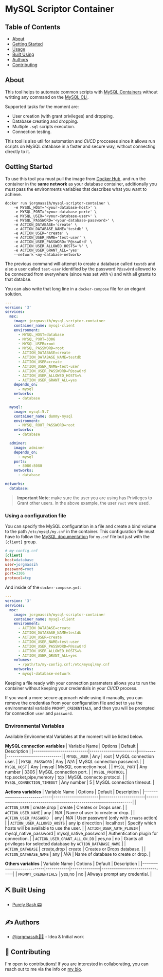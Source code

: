 # MySQL Scriptor Container

## Table of Contents

- [About](#about)
- [Getting Started](#getting_started)
- [Usage](#usage)
- [Built Using](#built_using)
- [Authors](#authors)
- [Contributing](#contribuiting)

## About <a name = "about"></a>

This tool helps to automate common scripts with [MySQL Containers](https://hub.docker.com/_/mysql) without writting any command on the [MySQL CLI](https://dev.mysql.com/doc/refman/8.0/en/mysql.html).

Supported tasks for the moment are:
- User creation (with grant privileges) and dropping.
- Database creating and dropping.
- Multiple `.sql` scripts execution.
- Connection testing.

This tool is also util for automation and _CI/CD_ procceses since it allows run scripts on MySQL database in a faster and secure way, without connecting directly to it.

## Getting Started <a name = "getting_started"></a>

To use this tool you must pull the image from [Docker Hub](https://hub.docker.com/r/jorgmassih/mysql-scriptor-container), and run the container in the **same network** as your database container, additionally you must pass the environments variables that describes what you want to achieve. 

```shell
docker run jorgmassih/mysql-scriptor-container \
    -e MYSQL_HOST='<your-database-host>' \
    -e MYSQL_PORT='<your-database-port>' \
    -e MYSQL_USER='<your-database-user>' \
    -e MYSQL_PASSWORD='<your-database-password>' \
    -e ACTION_DATABASE='create' \
    -e ACTION_DATABASE_NAME='testdb' \
    -e ACTION_USER='create' \
    -e ACTION_USER_NAME='test-user' \
    -e ACTION_USER_PASSWORD='P@ssw0rd' \
    -e ACTION_USER_ALLOWED_HOSTS='%' \
    -e ACTION_USER_GRANT_ALL='yes'
    --network <my-database-network>
```
The previous command will attempt to create a database called `testdb` and also a user called `test-user` identified by the password `P@ssw0rd` allowed to be connected from everywhere (since was set with `%`) and with all grants to that databse.

You can also write that long line in a `docker-compose` file for an elegant solution.

```yaml
---
version: '3'
services:
  msc: 
    image: jorgmassih/mysql-scriptor-container 
    container_name: mysql-client
    environment:
      - MYSQL_HOST=database
      - MYSQL_PORT=3306
      - MYSQL_USER=root
      - MYSQL_PASSWORD=root
      - ACTION_DATABASE=create
      - ACTION_DATABASE_NAME=testdb
      - ACTION_USER=create
      - ACTION_USER_NAME=test-user
      - ACTION_USER_PASSWORD=P@ssw0rd
      - ACTION_USER_ALLOWED_HOSTS=%
      - ACTION_USER_GRANT_ALL=yes
    depends_on: 
      - mysql
    networks:
      - database

  mysql:
    image: mysql:5.7
    container_name: dummy-mysql
    environment:
      - MYSQL_ROOT_PASSWORD=root
    networks:
      - database

  adminer:
    image: adminer
    depends_on: 
      - mysql
    ports:
      - 8080:8080
    networks:
      - database

networks:
  database:
```

> **Important Note**: make sure the user you are using has Privileges to Grant other users. In the above example, the user `root` were used.


### Using a configuration file

You can specify the MySQL configuration in a file and create a bind volume to the path `/etc/mysql/my.cnf` in the container. This configuration file must have to follow the [MySQL documentation](https://dev.mysql.com/doc/refman/8.0/en/option-files.html) for `my.cnf` file but just with the `[client]` group.

```ini
# my-config.cnf
[client]
host=database
user=jorgmassih
password=root
port=3306
protocol=tcp
```
And inside of the `docker-compose.yml`:
```yml
---
version: '3'
services:
  msc: 
    image: jorgmassih/mysql-scriptor-container 
    container_name: mysql-client
    environment:
      - ACTION_DATABASE=create
      - ACTION_DATABASE_NAME=testdb
      - ACTION_USER=create
      - ACTION_USER_NAME=test-user
      - ACTION_USER_PASSWORD=P@ssw0rd
      - ACTION_USER_ALLOWED_HOSTS=%
      - ACTION_USER_GRANT_ALL=yes
    volumes: 
      - /path/to/my-config.cnf:/etc/mysql/my.cnf
    networks:
      - mysql-database-network
```

Keeping a file ready with your connection parameters allows you to run the container without keeping your credentials in your _CI/CD_ process.

If you want a more secure approach while using it manually, you can remove the credentias from your configuration file and set to `yes` the environmental variable `PROMPT_CREDENTIALS`, and then you will be prompted for connection `user` and `password`.

### Environmental Variables

Available Environmental Variables at the moment will be listed below.

**MySQL connection variables**
| Variable Name              | Options                | Default | Description                |
|----------------------------|------------------------|---------|----------------------------|
| `MYSQL_USER`               | Any                    | root    | MySQL connection user.     |
| `MYSQL_PASSWORD`           | Any                    | _N/A_   | MySQL connection password. |
| `MYSQL_HOST`               | Any                    | mysql   | MySQL connection host.     |
| `MYSQL_PORT`               | Any number             | 3306    | MySQL connection port.     |
| `MYSQL_PROTOCOL`           | tcp,socket,pipe,memory | tcp     | MySQL connecto protocol.   |
| `MYSQL_CONNECTION_TIMEOUT` | Any number             | 5       | MySQL connection timeout.  |

**Actions variables**
| Variable Name                 | Options               | Default               | Description                                                           |
|-------------------------------|-----------------------|-----------------------|-----------------------------------------------------------------------|
| `ACTION_USER`                 | create,drop           | create                | Creates or Drops user.                                                |
| `ACTION_USER_NAME`            | any                   | _N/A_                 | Name of user to create or drop.                                       |
| `ACTION_USER_PASSWORD `       | any                   | _N/A_                 | User password (only with `create` action)                             |
| `ACTION_USER_ÀLLOWED_HOSTS`   | any ip direcction     | localhost             | Specify which hosts will be available to use the user.                |
| `ACTION_USER_AUTH_PLUGIN`     | mysql_native_password | mysql_native_password | Authentication plugin for connection.                                 |
| `ACTION_USER_GRANT_ALL_ON_DB` | yes,no                | no                    | Grants all privileges for selected database by `ACTION_DATABASE_NAME` |
| `ACTION_DATABASE`             | create,drop           | create                | Creates or Drops database.                                            |
| `ACTION_DATABASE_NAME`        | any                   | _N/A_                 | Name of database to create or drop.                                   |


**Others variables**
| Variable Name              | Options    | Default       | Description                     |
|----------------------------|------------|---------------|---------------------------------|
| `PROMPT_CREDENTIALS`       | yes,no     | no            | Allways prompt any credential.  |

## ⛏️ Built Using <a name = "built_using"></a>

- [Purely Bash 📟](https://en.wikipedia.org/wiki/Bash_(Unix_shell))

## ✍️ Authors <a name = "authors"></a>

- [@jorgmassih👨‍💻](https://github.com/jorgmassih) - Idea & Initial work

## 🤝 Contributing <a name = "contributing"></a>
I'm open to contributions!
If you are interested in collaborating, you can reach out to me via the info on [my bio](https://github.com/Jorgmassih).

